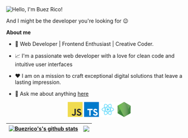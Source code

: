 <img width="80%" alt="Hello, I'm Buez Rico!" src="images/profile.jpg" />

<br />

And I might be the developer you're looking for 😉

**About me**

- 💼 Web Developer | Frontend Enthusiast | Creative Coder.

- 📈 I'm a passionate web developer with a love for clean code and intuitive user interfaces

- ❤️ I am on a mission to craft exceptional digital solutions that leave a lasting impression.

- 💬 Ask me about anything [here](https://github.com/buezrico/buezrico/issues)

<p align="center">
<code><img height="40" alt="javascript" src="https://raw.githubusercontent.com/github/explore/80688e429a7d4ef2fca1e82350fe8e3517d3494d/topics/javascript/javascript.png"></code>
<code><img height="40" alt="typescript" src="https://raw.githubusercontent.com/github/explore/80688e429a7d4ef2fca1e82350fe8e3517d3494d/topics/typescript/typescript.png"></code>
<code><img height="40" alt="react" src="https://raw.githubusercontent.com/github/explore/80688e429a7d4ef2fca1e82350fe8e3517d3494d/topics/react/react.png"></code>
<!-- <code><img height="20" alt="graphql" src="https://raw.githubusercontent.com/github/explore/5c058a388828bb5fde0bcafd4bc867b5bb3f26f3/topics/graphql/graphql.png"></code> -->
<code><img height="40" alt="nodejs" src="https://raw.githubusercontent.com/github/explore/80688e429a7d4ef2fca1e82350fe8e3517d3494d/topics/nodejs/nodejs.png"></code></p>

| <a href="https://github.com/buezrico/buezrico"><img align="center" src="https://github-readme-stats.vercel.app/api?username=buezrico&show_icons=true&include_all_commits=true&theme=buefy&hide_border=true" alt="Buezrico's's github stats" /></a> | <a href="https://github.com/buezrico/github-readme-stats"><img align="center" src="https://github-readme-stats.vercel.app/api/top-langs/?username=buezrico&layout=compact&theme=buefy&hide_border=true" /></a> |
| -------------------------------------------------------------------------------------------------------------------------------------------------------------------------------------------------------------------------------------------------- | -------------------------------------------------------------------------------------------------------------------------------------------------------------------------------------------------------------- |

<!-- #### Top Repositories

<a href="https://github.com/buezrico/github-readme-stats">
  <img align="center" src="https://github-readme-stats.vercel.app/api/pin/?username=buezrico&repo=github-readme-stats&theme=buefy" />
</a>
<a href="https://github.com/buezrico/buezrico.github.io">
  <img align="center" src="https://github-readme-stats.vercel.app/api/pin/?username=buezrico&repo=buezrico.github.io&theme=buefy" />
</a> -->

<!-- <br />
<br /> -->

<!-- <a href="https://twitter.com/buez_rico">
  <img align="right" alt="buezrico | Twitter" width="21px" src="https://raw.githubusercontent.com/buezrico/buezrico/master/assets/twitter.svg" />
</a> -->
